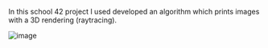 In this school 42 project I used developed an algorithm which prints images with a 3D rendering (raytracing).

![image](https://github.com/user-attachments/assets/09f98876-79e5-4cbb-bada-d28358bba4fe)
